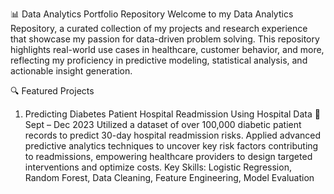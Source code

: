 📊 Data Analytics Portfolio Repository
Welcome to my Data Analytics Repository, a curated collection of my projects and research experience that showcase my passion for data-driven problem solving. This repository highlights real-world use cases in healthcare, customer behavior, and more, reflecting my proficiency in predictive modeling, statistical analysis, and actionable insight generation.

🔍 Featured Projects
1. Predicting Diabetes Patient Hospital Readmission Using Hospital Data
📅 Sept – Dec 2023
Utilized a dataset of over 100,000 diabetic patient records to predict 30-day hospital readmission risks. Applied advanced predictive analytics techniques to uncover key risk factors contributing to readmissions, empowering healthcare providers to design targeted interventions and optimize costs.
Key Skills: Logistic Regression, Random Forest, Data Cleaning, Feature Engineering, Model Evaluation
